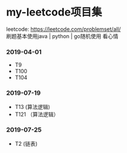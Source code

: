 # my-leetcode项目集
leetcode: https://leetcode.com/problemset/all/  
刷题基本使用java | python | go随机使用 看心情

### 2019-04-01
* T9
* T100
* T104

### 2019-07-19
* T13 (算法逻辑)
* T121 （算法逻辑）


### 2019-07-25
* T2 (链表)

